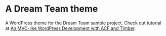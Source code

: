 # A Dream Team theme

A WordPress theme for the Dream Team sample project. Check out tutorial at [An MVC-like WordPress Development with ACF and Timber](https://www.xfive.co/blog/mvc-like-wordpress-development-acf-timber/).


